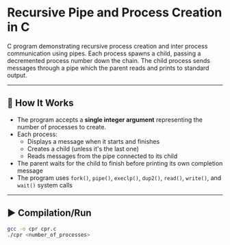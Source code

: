 # Recursive Pipe and Process Creation in C

C program demonstrating recursive process creation and inter process communication using pipes. Each process spawns a child, passing a decremented process number down the chain. The child process sends messages through a pipe which the parent reads and prints to standard output.

---

## 🔧 How It Works

- The program accepts a **single integer argument** representing the number of processes to create.
- Each process:
  - Displays a message when it starts and finishes
  - Creates a child (unless it's the last one)
  - Reads messages from the pipe connected to its child
- The parent waits for the child to finish before printing its own completion message
- The program uses `fork()`, `pipe()`, `execlp()`, `dup2()`, `read()`, `write()`, and `wait()` system calls

---

## ▶️ Compilation/Run


```bash
gcc -o cpr cpr.c
./cpr <number_of_processes>
